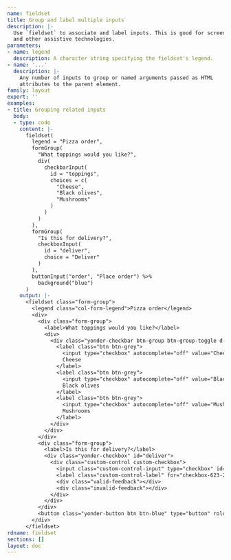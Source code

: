 ```yaml
---
name: fieldset
title: Group and label multiple inputs
description: |-
  Use `fieldset` to associate and label inputs. This is good for screen readers
  and other assistive technologies.
parameters:
- name: legend
  description: A character string specifying the fieldset's legend.
- name: '...'
  description: |-
    Any number of inputs to group or named arguments passed as HTML
    attributes to the parent element.
family: layout
export: ''
examples:
- title: Grouping related inputs
  body:
  - type: code
    content: |-
      fieldset(
        legend = "Pizza order",
        formGroup(
          "What toppings would you like?",
          div(
            checkbarInput(
              id = "toppings",
              choices = c(
                "Cheese",
                "Black olives",
                "Mushrooms"
              )
            )
          )
        ),
        formGroup(
          "Is this for delivery?",
          checkboxInput(
            id = "deliver",
            choice = "Deliver"
          )
        ),
        buttonInput("order", "Place order") %>%
          background("blue")
      )
    output: |-
      <fieldset class="form-group">
        <legend class="col-form-legend">Pizza order</legend>
        <div>
          <div class="form-group">
            <label>What toppings would you like?</label>
            <div>
              <div class="yonder-checkbar btn-group btn-group-toggle d-flex" id="toppings" data-toggle="buttons">
                <label class="btn btn-grey">
                  <input type="checkbox" autocomplete="off" value="Cheese"/>
                  Cheese
                </label>
                <label class="btn btn-grey">
                  <input type="checkbox" autocomplete="off" value="Black olives"/>
                  Black olives
                </label>
                <label class="btn btn-grey">
                  <input type="checkbox" autocomplete="off" value="Mushrooms"/>
                  Mushrooms
                </label>
              </div>
            </div>
          </div>
          <div class="form-group">
            <label>Is this for delivery?</label>
            <div class="yonder-checkbox" id="deliver">
              <div class="custom-control custom-checkbox">
                <input class="custom-control-input" type="checkbox" id="checkbox-623-210" name="checkbox-623-210" value="Deliver" autocomplete="off"/>
                <label class="custom-control-label" for="checkbox-623-210">Deliver</label>
                <div class="valid-feedback"></div>
                <div class="invalid-feedback"></div>
              </div>
            </div>
          </div>
          <button class="yonder-button btn btn-blue" type="button" role="button" id="order" autocomplete="off">Place order</button>
        </div>
      </fieldset>
rdname: fieldset
sections: []
layout: doc
---
```

